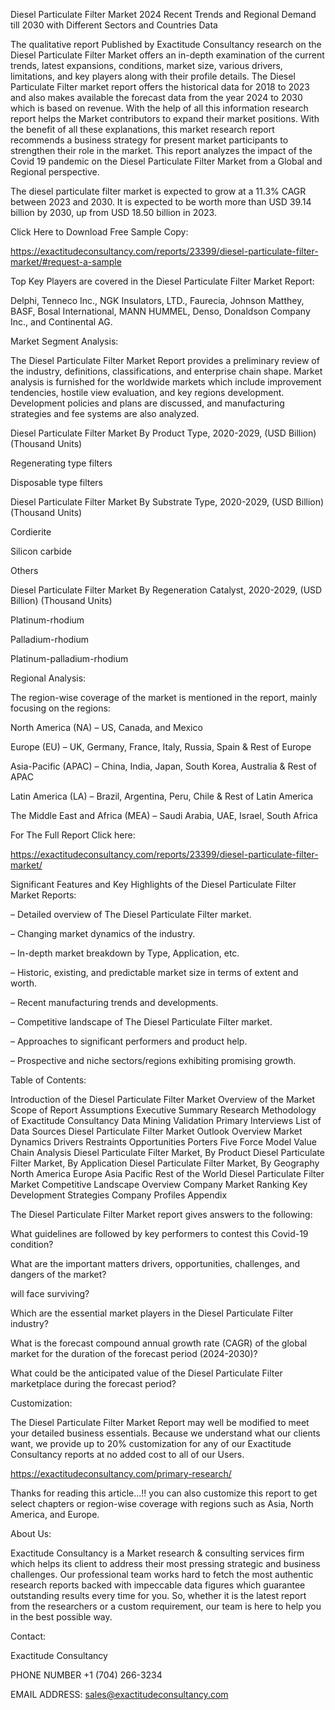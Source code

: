 Diesel Particulate Filter Market 2024 Recent Trends and Regional Demand till 2030 with Different Sectors and Countries Data

The qualitative report Published by Exactitude Consultancy research on the Diesel Particulate Filter Market offers an in-depth examination of the current trends, latest expansions, conditions, market size, various drivers, limitations, and key players along with their profile details. The Diesel Particulate Filter market report offers the historical data for 2018 to 2023 and also makes available the forecast data from the year 2024 to 2030 which is based on revenue. With the help of all this information research report helps the Market contributors to expand their market positions. With the benefit of all these explanations, this market research report recommends a business strategy for present market participants to strengthen their role in the market. This report analyzes the impact of the Covid 19 pandemic on the Diesel Particulate Filter Market from a Global and Regional perspective.

The diesel particulate filter market is expected to grow at a 11.3% CAGR between 2023 and 2030. It is expected to be worth more than USD 39.14 billion by 2030, up from USD 18.50 billion in 2023.

Click Here to Download Free Sample Copy:

https://exactitudeconsultancy.com/reports/23399/diesel-particulate-filter-market/#request-a-sample

Top Key Players are covered in the Diesel Particulate Filter Market Report:

Delphi, Tenneco Inc., NGK Insulators, LTD., Faurecia, Johnson Matthey, BASF, Bosal International, MANN HUMMEL, Denso, Donaldson Company Inc., and Continental AG.

Market Segment Analysis:

The Diesel Particulate Filter Market Report provides a preliminary review of the industry, definitions, classifications, and enterprise chain shape. Market analysis is furnished for the worldwide markets which include improvement tendencies, hostile view evaluation, and key regions development. Development policies and plans are discussed, and manufacturing strategies and fee systems are also analyzed.

Diesel Particulate Filter Market By Product Type, 2020-2029, (USD Billion) (Thousand Units)

Regenerating type filters

Disposable type filters

Diesel Particulate Filter Market By Substrate Type, 2020-2029, (USD Billion) (Thousand Units)

Cordierite

Silicon carbide

Others

Diesel Particulate Filter Market By Regeneration Catalyst, 2020-2029, (USD Billion) (Thousand Units)

Platinum-rhodium

Palladium-rhodium

Platinum-palladium-rhodium

Regional Analysis:

The region-wise coverage of the market is mentioned in the report, mainly focusing on the regions:

North America (NA) – US, Canada, and Mexico

Europe (EU) – UK, Germany, France, Italy, Russia, Spain & Rest of Europe

Asia-Pacific (APAC) – China, India, Japan, South Korea, Australia & Rest of APAC

Latin America (LA) – Brazil, Argentina, Peru, Chile & Rest of Latin America

The Middle East and Africa (MEA) – Saudi Arabia, UAE, Israel, South Africa

For The Full Report Click here:

https://exactitudeconsultancy.com/reports/23399/diesel-particulate-filter-market/

Significant Features and Key Highlights of the Diesel Particulate Filter Market Reports:

– Detailed overview of The Diesel Particulate Filter market.

– Changing market dynamics of the industry.

– In-depth market breakdown by Type, Application, etc.

– Historic, existing, and predictable market size in terms of extent and worth.

– Recent manufacturing trends and developments.

– Competitive landscape of The Diesel Particulate Filter market.

– Approaches to significant performers and product help.

– Prospective and niche sectors/regions exhibiting promising growth.

Table of Contents:

Introduction of the Diesel Particulate Filter Market
Overview of the Market
Scope of Report
Assumptions
Executive Summary
Research Methodology of Exactitude Consultancy
Data Mining
Validation
Primary Interviews
List of Data Sources
Diesel Particulate Filter Market Outlook
Overview
Market Dynamics
Drivers
Restraints
Opportunities
Porters Five Force Model
Value Chain Analysis
Diesel Particulate Filter Market, By Product
Diesel Particulate Filter Market, By Application
Diesel Particulate Filter Market, By Geography
North America
Europe
Asia Pacific
Rest of the World
Diesel Particulate Filter Market Competitive Landscape
Overview
Company Market Ranking
Key Development Strategies
Company Profiles
Appendix

The Diesel Particulate Filter Market report gives answers to the following:

What guidelines are followed by key performers to contest this Covid-19 condition?

What are the important matters drivers, opportunities, challenges, and dangers of the market?

will face surviving?

Which are the essential market players in the Diesel Particulate Filter industry?

What is the forecast compound annual growth rate (CAGR) of the global market for the duration of the forecast period (2024-2030)?

What could be the anticipated value of the Diesel Particulate Filter marketplace during the forecast period?

Customization:

The Diesel Particulate Filter Market Report may well be modified to meet your detailed business essentials. Because we understand what our clients want, we provide up to 20% customization for any of our Exactitude Consultancy reports at no added cost to all of our Users.

https://exactitudeconsultancy.com/primary-research/

Thanks for reading this article...!! you can also customize this report to get select chapters or region-wise coverage with regions such as Asia, North America, and Europe.

About Us:

Exactitude Consultancy is a Market research & consulting services firm which helps its client to address their most pressing strategic and business challenges. Our professional team works hard to fetch the most authentic research reports backed with impeccable data figures which guarantee outstanding results every time for you. So, whether it is the latest report from the researchers or a custom requirement, our team is here to help you in the best possible way.

Contact:

Exactitude Consultancy

PHONE NUMBER +1 (704) 266-3234

EMAIL ADDRESS: sales@exactitudeconsultancy.com  
